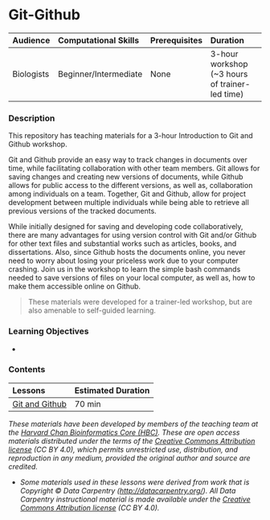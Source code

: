 # Git-Github

| Audience | Computational Skills | Prerequisites | Duration |
:----------|:----------|:----------|:----------|
| Biologists | Beginner/Intermediate | None | 3-hour workshop (~3 hours of trainer-led time)|

### Description

This repository has teaching materials for a 3-hour Introduction to Git and Github workshop. 

Git and Github provide an easy way to track changes in documents over time, while facilitating collaboration with other team members. Git allows for saving changes and creating new versions of documents, while Github allows for public access to the different versions, as well as, collaboration among individuals on a team. Together, Git and Github, allow for project development between multiple individuals while being able to retrieve all previous versions of the tracked documents. 

While initially designed for saving and developing code collaboratively, there are many advantages for using version control with Git and/or Github for other text files and substantial works such as articles, books, and dissertations. Also, since Github hosts the documents online, you never need to worry about losing your priceless work due to your computer crashing. Join us in the workshop to learn the simple bash commands needed to save versions of files on your local computer, as well as, how to make them accessible online on Github.

> These materials were developed for a trainer-led workshop, but are also amenable to self-guided learning.

### Learning Objectives

* 

### Contents

| Lessons            | Estimated Duration |
|:------------------------|:----------|
|[Git and Github]() | 70 min |


*These materials have been developed by members of the teaching team at the [Harvard Chan Bioinformatics Core (HBC)](http://bioinformatics.sph.harvard.edu/). These are open access materials distributed under the terms of the [Creative Commons Attribution license](https://creativecommons.org/licenses/by/4.0/) (CC BY 4.0), which permits unrestricted use, distribution, and reproduction in any medium, provided the original author and source are credited.*

* *Some materials used in these lessons were derived from work that is Copyright © Data Carpentry (http://datacarpentry.org/). 
All Data Carpentry instructional material is made available under the [Creative Commons Attribution license](https://creativecommons.org/licenses/by/4.0/) (CC BY 4.0).*
